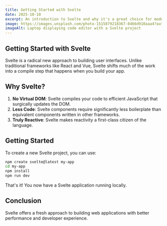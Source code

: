 ```yaml
---
title: Getting Started with Svelte
date: 2025-10-10
excerpt: An introduction to Svelte and why it's a great choice for modern web development.
image: https://images.unsplash.com/photo-1515879218367-8466d910aaa4?auto=format&fit=crop&w=1200&q=80
imageAlt: Laptop displaying code editor with a Svelte project
---
```


## Getting Started with Svelte

Svelte is a radical new approach to building user interfaces. Unlike traditional frameworks like React and Vue, Svelte shifts much of the work into a compile step that happens when you build your app.

## Why Svelte?

1. **No Virtual DOM**: Svelte compiles your code to efficient JavaScript that surgically updates the DOM.
2. **Less Code**: Svelte components require significantly less boilerplate than equivalent components written in other frameworks.
3. **Truly Reactive**: Svelte makes reactivity a first-class citizen of the language.

## Getting Started

To create a new Svelte project, you can use:

```bash
npm create svelte@latest my-app
cd my-app
npm install
npm run dev
```

That's it! You now have a Svelte application running locally.

## Conclusion

Svelte offers a fresh approach to building web applications with better performance and developer experience.
